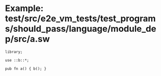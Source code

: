 # Example: test/src/e2e_vm_tests/test_programs/should_pass/language/module_dep/src/a.sw

```sway
library;

use ::b::*;

pub fn a() { b(); }

```
